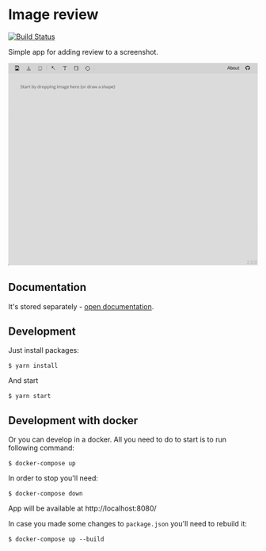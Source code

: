 # Image review

[![Build Status](https://travis-ci.org/artemdemo/imgreview.svg?branch=master)](https://travis-ci.org/artemdemo/imgreview)

Simple app for adding review to a screenshot.

![IMG review - functionality](screenshots/imgreview_functionality.gif)

## Documentation

It's stored separately - [open documentation](./documentation/README.md).

## Development

Just install packages:

```
$ yarn install
```

And start

```
$ yarn start
```

## Development with docker

Or you can develop in a docker.
All you need to do to start is to run following command:

```
$ docker-compose up
```

In order to stop you'll need:

```
$ docker-compose down
```

App will be available at http://localhost:8080/

In case you made some changes to `package.json` you'll need to rebuild it:

```
$ docker-compose up --build
```
